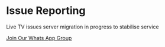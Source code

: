 # Issue Reporting
Live TV issues server migration in progress to stabilise service

[Join Our Whats App Group](https://chat.whatsapp.com/Kepo63BDAcf7wsAyUcGTzm)
